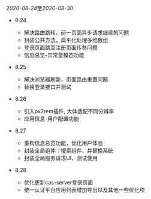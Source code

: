 *2020-08-24*至*2020-08-30*
* 8.24 
  + 解决路由跳转，前一页面异步请求继续的问题
  + 封装公共方法，扁平化处理多维数组
  + 登录页面跳至注册页面传参问题
  + 信息总览-异常量模态功能

* 8.25
  + 解决浏览器刷新，页面路由重置问题
  + 替换登录接口并测试

* 8.26
  + 引入px2rem插件, 大体适配不同分辨率
  + 应用信息-用户配置功能

* 8.27
  + 重构信息总览功能，优化用户体验
  + 封装全局组件：搜索组件，并替换系统
  + 封装全局服务请求UI，测试使用

* 8.28

  + 优化更新cas-server登录页面
  + 统一认证平台应用列表增加导出以及其他一些优化项
